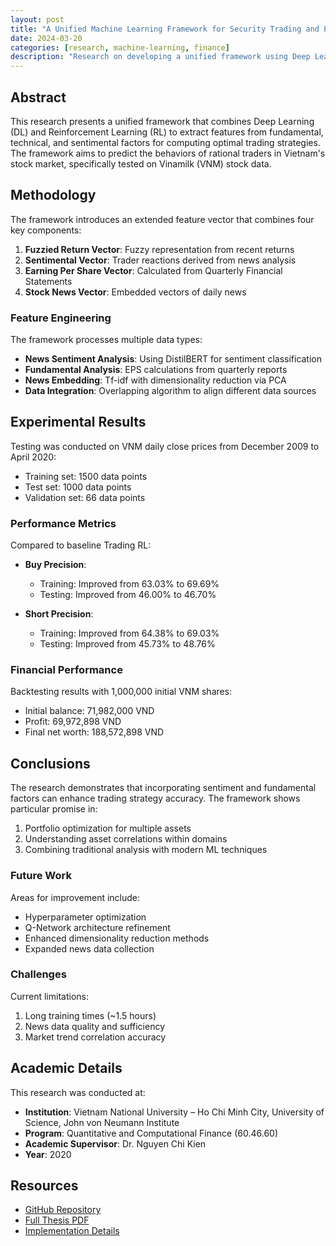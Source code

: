 ```yaml
---
layout: post
title: "A Unified Machine Learning Framework for Security Trading and Predicting Traders' Strategies"
date: 2024-03-20
categories: [research, machine-learning, finance]
description: "Research on developing a unified framework using Deep Learning and Reinforcement Learning to predict trading strategies in Vietnam's stock market"
---
```


## Abstract

This research presents a unified framework that combines Deep Learning (DL) and Reinforcement Learning (RL) to extract features from fundamental, technical, and sentimental factors for computing optimal trading strategies. The framework aims to predict the behaviors of rational traders in Vietnam's stock market, specifically tested on Vinamilk (VNM) stock data.

## Methodology

The framework introduces an extended feature vector that combines four key components:

1. **Fuzzied Return Vector**: Fuzzy representation from recent returns
2. **Sentimental Vector**: Trader reactions derived from news analysis
3. **Earning Per Share Vector**: Calculated from Quarterly Financial Statements
4. **Stock News Vector**: Embedded vectors of daily news

### Feature Engineering

The framework processes multiple data types:

- **News Sentiment Analysis**: Using DistilBERT for sentiment classification
- **Fundamental Analysis**: EPS calculations from quarterly reports
- **News Embedding**: Tf-idf with dimensionality reduction via PCA
- **Data Integration**: Overlapping algorithm to align different data sources

## Experimental Results

Testing was conducted on VNM daily close prices from December 2009 to April 2020:
- Training set: 1500 data points
- Test set: 1000 data points
- Validation set: 66 data points

### Performance Metrics

Compared to baseline Trading RL:

- **Buy Precision**:
  - Training: Improved from 63.03% to 69.69%
  - Testing: Improved from 46.00% to 46.70%

- **Short Precision**:
  - Training: Improved from 64.38% to 69.03%
  - Testing: Improved from 45.73% to 48.76%

### Financial Performance

Backtesting results with 1,000,000 initial VNM shares:
- Initial balance: 71,982,000 VND
- Profit: 69,972,898 VND
- Final net worth: 188,572,898 VND

## Conclusions

The research demonstrates that incorporating sentiment and fundamental factors can enhance trading strategy accuracy. The framework shows particular promise in:

1. Portfolio optimization for multiple assets
2. Understanding asset correlations within domains
3. Combining traditional analysis with modern ML techniques

### Future Work

Areas for improvement include:
- Hyperparameter optimization
- Q-Network architecture refinement
- Enhanced dimensionality reduction methods
- Expanded news data collection

### Challenges

Current limitations:
1. Long training times (~1.5 hours)
2. News data quality and sufficiency
3. Market trend correlation accuracy

## Academic Details

This research was conducted at:
- **Institution**: Vietnam National University – Ho Chi Minh City, University of Science, John von Neumann Institute
- **Program**: Quantitative and Computational Finance (60.46.60)
- **Academic Supervisor**: Dr. Nguyen Chi Kien
- **Year**: 2020

## Resources

- [GitHub Repository](https://github.com/luvl/unified-trading-framework)
- [Full Thesis PDF](https://drive.google.com/file/d/1Rxw7tvM3099F19rPVOjS0F-FXQ5Rfvv1/view)
- [Implementation Details](https://github.com/luvl/unified-trading-framework/blob/master/README.md)

